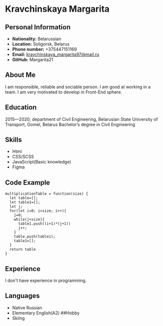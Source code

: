 #  Kravchinskaya Margarita
## Personal Information
- **Nationality:** Belarussian
- **Location:** Soligorsk, Belarus
- **Phone number:** +375447151169
- **Email:** kravchinskaya_margarita97@mail.ru
- **GitHub:** Margarita21

## About Me
I am responsible, reliable and sociable person. I am good at working in a team. I am very motivated to develop in Front-End sphere.
## Education
2015—2020; department of Civil Engineering, Belarusian State University of Transport, Gomel, Belarus 
Bachelor’s degree in Civil Engineering
## Skills
- Html
- CSS/SCSS
- JavaScript(Basic knowledge)
- Figma

## Code Example

    multiplicationTable = function(size) {
      let table=[];
      let table1=[];
      let j;
      for(let i=0; i<size; i++){
        j=0;
        while(j<size){
          table1.push((i+1)*(j+1))
          j++;
        }
        table.push(table1);
        table1=[];
      }
      return table
    }

## Experience
I don't have experience in programming.
## Languages
- Native Russian
- Elementary English(A2)
##Hobby
- Skiing
